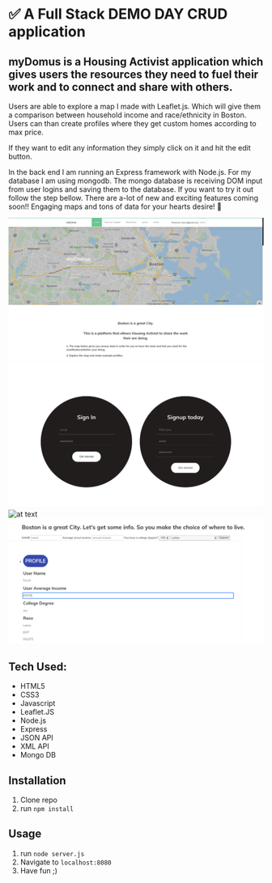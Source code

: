 # ✅ A Full Stack DEMO DAY CRUD application
## myDomus is a Housing Activist application which gives users the resources they need to fuel their work and to connect and share with others.

Users are able to explore a map I made with Leaflet.js.  Which will give them a comparison between household income and race/ethnicity in Boston.  Users can than create profiles where they get custom homes according to max price.  

If they want to edit any information they simply click on it and hit the edit button.  

 In the back end I am running an Express framework with Node.js.  For my database I am using mongodb.  The mongo database is receiving DOM input from user logins and saving them to the database.  If you want to try it out follow the step bellow.  There are a-lot of new and exciting features coming soon!! Engaging maps and tons of data for your hearts desire! 🚀

![alt text](homepageScreeShot.png)
![alt text](screen-shotLogIn.png)
![at text](mapScreenShot.png)
![alt text](screenshot.png)

## Tech Used:
- HTML5
- CSS3
- Javascript
- Leaflet.JS
- Node.js
- Express
- JSON API
- XML API
- Mongo DB

## Installation

1. Clone repo
2. run `npm install`

## Usage

1. run `node server.js`
2. Navigate to `localhost:8080`
3. Have fun ;)
